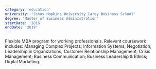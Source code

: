 ```yaml
---
category: 'education'
university: 'Johns Hopkins University Carey Business School'
degree: 'Master of Business Administration'
startDate: '2016'
endDate: '2019'
---
```


Flexible MBA program for working professionals. Relevant coursework includes: Managing Complex Projects; Information Systems; Negotiation; Leadership in Organizations; Customer Relationship Management; Crisis Management; Business Communication; Business Leadership & Ethics; Digital Marketing.
